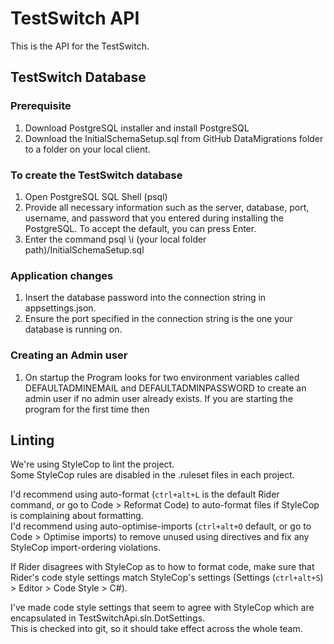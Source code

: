# TestSwitch API
This is the API for the TestSwitch.

## TestSwitch Database
### Prerequisite
1. Download PostgreSQL installer and install PostgreSQL
2. Download the InitialSchemaSetup.sql from  GitHub DataMigrations folder to a folder on your local client.

### To create the TestSwitch database
1. Open PostgreSQL SQL Shell (psql)
2. Provide all necessary information such as the server, database, port, username, and password that you entered during installing the PostgreSQL. To accept the default, you can press Enter.
3. Enter the command psql \i (your local folder path)/InitialSchemaSetup.sql

### Application changes
1. Insert the database password into the connection string in appsettings.json.
2. Ensure the port specified in the connection string is the one your database is running on.

### Creating an Admin user
1. On startup the Program looks for two environment variables called DEFAULTADMINEMAIL and DEFAULTADMINPASSWORD to create an admin user if no admin user already exists. If you are starting the program for the first time then  

## Linting
We're using StyleCop to lint the project.  
Some StyleCop rules are disabled in the .ruleset files in each project.

I'd recommend using auto-format (`ctrl+alt+L` is the default Rider command, or go to Code > Reformat Code) to auto-format files if StyleCop is complaining about formatting.  
I'd recommend using auto-optimise-imports (`ctrl+alt+O` default, or go to Code > Optimise imports) to remove unused using directives and fix any StyleCop import-ordering violations.
  
If Rider disagrees with StyleCop as to how to format code, make sure that Rider's code style settings match StyleCop's settings (Settings (`ctrl+alt+S`) > Editor > Code Style > C#).
  
I've made code style settings that seem to agree with StyleCop which are encapsulated in TestSwitchApi.sln.DotSettings.  
This is checked into git, so it should take effect across the whole team.
